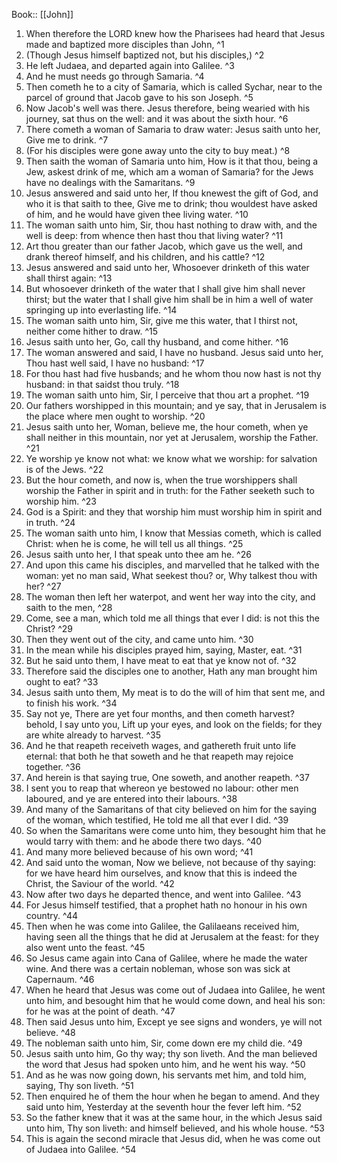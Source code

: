  Book:: [[John]]
 1. When therefore the LORD knew how the Pharisees had heard that Jesus made and baptized more disciples than John, ^1
 2. (Though Jesus himself baptized not, but his disciples,) ^2
 3. He left Judaea, and departed again into Galilee. ^3
 4. And he must needs go through Samaria. ^4
 5. Then cometh he to a city of Samaria, which is called Sychar, near to the parcel of ground that Jacob gave to his son Joseph. ^5
 6. Now Jacob's well was there. Jesus therefore, being wearied with his journey, sat thus on the well: and it was about the sixth hour. ^6
 7. There cometh a woman of Samaria to draw water: Jesus saith unto her, Give me to drink. ^7
 8. (For his disciples were gone away unto the city to buy meat.) ^8
 9. Then saith the woman of Samaria unto him, How is it that thou, being a Jew, askest drink of me, which am a woman of Samaria? for the Jews have no dealings with the Samaritans. ^9
 10. Jesus answered and said unto her, If thou knewest the gift of God, and who it is that saith to thee, Give me to drink; thou wouldest have asked of him, and he would have given thee living water. ^10
 11. The woman saith unto him, Sir, thou hast nothing to draw with, and the well is deep: from whence then hast thou that living water? ^11
 12. Art thou greater than our father Jacob, which gave us the well, and drank thereof himself, and his children, and his cattle? ^12
 13. Jesus answered and said unto her, Whosoever drinketh of this water shall thirst again: ^13
 14. But whosoever drinketh of the water that I shall give him shall never thirst; but the water that I shall give him shall be in him a well of water springing up into everlasting life. ^14
 15. The woman saith unto him, Sir, give me this water, that I thirst not, neither come hither to draw. ^15
 16. Jesus saith unto her, Go, call thy husband, and come hither. ^16
 17. The woman answered and said, I have no husband. Jesus said unto her, Thou hast well said, I have no husband: ^17
 18. For thou hast had five husbands; and he whom thou now hast is not thy husband: in that saidst thou truly. ^18
 19. The woman saith unto him, Sir, I perceive that thou art a prophet. ^19
 20. Our fathers worshipped in this mountain; and ye say, that in Jerusalem is the place where men ought to worship. ^20
 21. Jesus saith unto her, Woman, believe me, the hour cometh, when ye shall neither in this mountain, nor yet at Jerusalem, worship the Father. ^21
 22. Ye worship ye know not what: we know what we worship: for salvation is of the Jews. ^22
 23. But the hour cometh, and now is, when the true worshippers shall worship the Father in spirit and in truth: for the Father seeketh such to worship him. ^23
 24. God is a Spirit: and they that worship him must worship him in spirit and in truth. ^24
 25. The woman saith unto him, I know that Messias cometh, which is called Christ: when he is come, he will tell us all things. ^25
 26. Jesus saith unto her, I that speak unto thee am he. ^26
 27. And upon this came his disciples, and marvelled that he talked with the woman: yet no man said, What seekest thou? or, Why talkest thou with her? ^27
 28. The woman then left her waterpot, and went her way into the city, and saith to the men, ^28
 29. Come, see a man, which told me all things that ever I did: is not this the Christ? ^29
 30. Then they went out of the city, and came unto him. ^30
 31. In the mean while his disciples prayed him, saying, Master, eat. ^31
 32. But he said unto them, I have meat to eat that ye know not of. ^32
 33. Therefore said the disciples one to another, Hath any man brought him ought to eat? ^33
 34. Jesus saith unto them, My meat is to do the will of him that sent me, and to finish his work. ^34
 35. Say not ye, There are yet four months, and then cometh harvest? behold, I say unto you, Lift up your eyes, and look on the fields; for they are white already to harvest. ^35
 36. And he that reapeth receiveth wages, and gathereth fruit unto life eternal: that both he that soweth and he that reapeth may rejoice together. ^36
 37. And herein is that saying true, One soweth, and another reapeth. ^37
 38. I sent you to reap that whereon ye bestowed no labour: other men laboured, and ye are entered into their labours. ^38
 39. And many of the Samaritans of that city believed on him for the saying of the woman, which testified, He told me all that ever I did. ^39
 40. So when the Samaritans were come unto him, they besought him that he would tarry with them: and he abode there two days. ^40
 41. And many more believed because of his own word; ^41
 42. And said unto the woman, Now we believe, not because of thy saying: for we have heard him ourselves, and know that this is indeed the Christ, the Saviour of the world. ^42
 43. Now after two days he departed thence, and went into Galilee. ^43
 44. For Jesus himself testified, that a prophet hath no honour in his own country. ^44
 45. Then when he was come into Galilee, the Galilaeans received him, having seen all the things that he did at Jerusalem at the feast: for they also went unto the feast. ^45
 46. So Jesus came again into Cana of Galilee, where he made the water wine. And there was a certain nobleman, whose son was sick at Capernaum. ^46
 47. When he heard that Jesus was come out of Judaea into Galilee, he went unto him, and besought him that he would come down, and heal his son: for he was at the point of death. ^47
 48. Then said Jesus unto him, Except ye see signs and wonders, ye will not believe. ^48
 49. The nobleman saith unto him, Sir, come down ere my child die. ^49
 50. Jesus saith unto him, Go thy way; thy son liveth. And the man believed the word that Jesus had spoken unto him, and he went his way. ^50
 51. And as he was now going down, his servants met him, and told him, saying, Thy son liveth. ^51
 52. Then enquired he of them the hour when he began to amend. And they said unto him, Yesterday at the seventh hour the fever left him. ^52
 53. So the father knew that it was at the same hour, in the which Jesus said unto him, Thy son liveth: and himself believed, and his whole house. ^53
 54. This is again the second miracle that Jesus did, when he was come out of Judaea into Galilee. ^54
